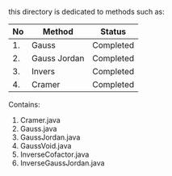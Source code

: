 this directory is dedicated to methods such as:

| No  | Method        | Status      |
| --- | ------------- | ----------- |
| 1.  | Gauss         | Completed   |
| 2.  | Gauss Jordan  | Completed   |
| 3.  | Invers        | Completed   |
| 4.  | Cramer        | Completed   |

Contains:
1. Cramer.java
2. Gauss.java
3. GaussJordan.java
4. GaussVoid.java
5. InverseCofactor.java
6. InverseGaussJordan.java